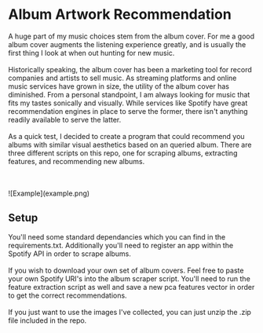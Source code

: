 # Album Artwork Recommendation
A huge part of my music choices stem from the album cover. For me a good album cover augments the listening experience greatly, and is usually the first thing I look at when out hunting for new music.
<br>
<br>
Historically speaking, the album cover has been a marketing tool for record
companies and artists to sell music. As streaming platforms and online music services have grown in size, the utility of the album cover has diminished. From a personal standpoint, I am always looking for music that fits my tastes sonically and visually. While services like Spotify have great recommendation engines in place to serve the former, there isn't anything readily available to serve the latter.
<br>
<br>
As a quick test, I decided to create a program that could recommend you albums with similar visual aesthetics based on an queried album. There are three different scripts on this repo, one for scraping albums, extracting features, and recommending new albums.

<br>
<br>
![Example](example.png)

## Setup
You'll need some standard dependancies which you can find in the requirements.txt. Additionally you'll need to register an app within the Spotify API in order to scrape albums.
<br>
<br>
If you wish to download your own set of album covers. Feel free to paste your own Spotify URI's into the album scraper script. You'll need to run the feature extraction script as well and save a new pca features vector in order to get the correct recommendations.
<br>
<br>
If you just want to use the images I've collected, you can just unzip the .zip file included in the repo. 
